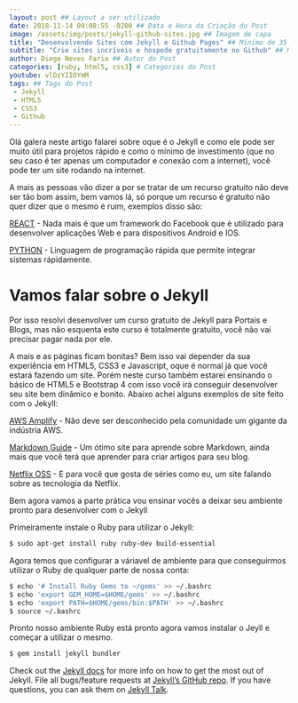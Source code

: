 ```yaml
---
layout: post ## Layout a ser utilizado
date: 2018-11-14 09:08:55 -0200 ## Data e Hora da Criação do Post
image: /assets/img/posts/jekyll-github-sites.jpg ## Imagem de capa
title: "Desenvolvendo Sites com Jekyll e Github Pages" ## Mínimo de 35 Caracteres e Máximo de 50.
subtitle: "Crie sites incríveis e hospede gratuitamente no Github" ## Mínimo de 35 Caracteres e Máximo de 80.
author: Diego Neves Faria ## Autor do Post
categories: [ruby, html5, css3] # Categorias do Post
youtube: vlDzYIIOYmM
tags: ## Tags do Post
 - Jekyll
 - HTML5
 - CSS3
 - Github
---
```


Olá galera neste artigo falarei sobre oque é o Jekyll e como ele pode ser muito útil para projetos rápido e como o mínimo de investimento (que no seu caso é ter apenas um computador e conexão com a internet), você pode ter um site rodando na internet.

A mais as pessoas vão dizer a por se tratar de um recurso gratuito não deve ser tão bom assim, bem vamos lá, só porque um recurso é gratuito não quer dizer que o mesmo é ruim, exemplos disso são: 

[REACT](https://reactjs.org/) - Nada mais é que um framework do Facebook que é utilizado para desenvolver aplicações Web e para dispositivos Android e IOS.

[PYTHON](https://www.python.org/) - Linguagem de programação rápida que permite integrar sistemas rápidamente.


# Vamos falar sobre o Jekyll


Por isso resolvi desenvolver um curso gratuito de Jekyll para Portais e Blogs, mas não esquenta este curso é totalmente gratuito, você não vai precisar pagar nada por ele.

A mais e as páginas ficam bonitas? Bem isso vai depender da sua experiência em HTML5, CSS3 e Javascript, oque é normal já que você estará fazendo um site. Porém neste curso também estarei ensinando o básico de HTML5 e Bootstrap 4 com isso você irá conseguir desenvolver seu site bem dinâmico e bonito. Abaixo achei alguns exemplos de site feito com o Jekyll:

[AWS Amplify](https://aws-amplify.github.io/) - Não deve ser desconhecido pela comunidade um gigante da indústria AWS.

[Markdown Guide](https://www.markdownguide.org/) - Um ótimo site para aprende sobre Markdown, ainda mais que você terá que aprender para criar artigos para seu blog.

[Netflix OSS](https://netflix.github.io/) - E para você que gosta de séries como eu, um site falando sobre as tecnologia da Netflix.

Bem agora vamos a parte prática vou ensinar vocês a deixar seu ambiente pronto para desenvolver com o Jekyll

Primeiramente instale o Ruby para utilizar o Jekyll:
```sh
$ sudo apt-get install ruby ruby-dev build-essential
```
Agora temos que configurar a váriavel de ambiente para que conseguirmos utilizar o Ruby de qualquer parte de nossa conta:
```sh
$ echo '# Install Ruby Gems to ~/gems' >> ~/.bashrc
$ echo 'export GEM_HOME=$HOME/gems' >> ~/.bashrc
$ echo 'export PATH=$HOME/gems/bin:$PATH' >> ~/.bashrc
$ source ~/.bashrc
```

Pronto nosso ambiente Ruby está pronto agora vamos instalar o Jeyll e começar a utilizar o mesmo.

```sh
$ gem install jekyll bundler
```


Check out the [Jekyll docs][jekyll-docs] for more info on how to get the most out of Jekyll. File all bugs/feature requests at [Jekyll’s GitHub repo][jekyll-gh]. If you have questions, you can ask them on [Jekyll Talk][jekyll-talk].



[jekyll-docs]: https://jekyllrb.com/docs/home
[jekyll-gh]:   https://github.com/jekyll/jekyll
[jekyll-talk]: https://talk.jekyllrb.com/
